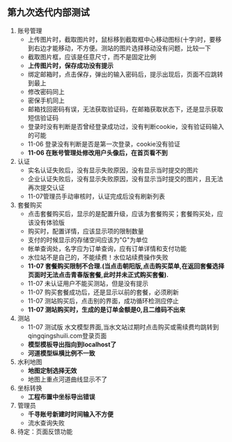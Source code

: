 ## 第九次迭代内部测试
>
1. 账号管理
    - 上传图片时，截取图片时，鼠标移到截取框中心移动图标(十字)时，要移到右边才能移动，不方便。测站的图片选择移动没有问题，比较一下
    - 截取图片框，应该是任意尺寸，而不是固定比例
    - **上传图片时，保存成功没有提示**
    - 绑定邮箱时，点击保存，弹出的输入密码后，提示出现后，页面不应跳转到最上
    - 修改密码同上
    - 密保手机同上
    - 邮箱找回密码有误，无法获取验证码，在邮箱获取状态下，还是显示获取短信验证码
    - 登录时没有判断是否曾经登录成功过，没有判断cookie，没有验证码输入的可能
    - 11-06 登录没有判断是否是第一次登录，cookie没有验证
    - **11-06 在账号管理处修改用户头像后，在首页看不到**
2. 认证
    - 实名认证失败后，没有显示失败原因，没有显示当时提交的图片
    - 企业认证失败后，没有显示失败原因，没有显示当时提交的图片，且无法再次提交认证
    - 11-07管理员手动审核时，认证完成后没有刷新列表
3. 套餐购买
    - 点击套餐购买后，显示的是配置升级，应该为套餐购买；套餐购买处，应该没有体验版
    - 购买时，配置详情，应该显示项的限制数量
    - 支付的时候显示的存储空间应该为"G"为单位
    - 帐单查询处，名字应为订单查询，应有订单详情和支付功能
    - 水位站不是自己的，不能续费！水位站续费操作失败
    - **11-07 套餐购买限制不合理.(当点击朝阳版,点击购买菜单,在返回套餐选择页面时无法点击青春版套餐,此时并未正式购买套餐).**
    - 11-07 未认证用户不能买测站，但是没有提示
    - 11-07 购买套餐成功后，还是显示以前的套餐，必须刷新
    - 11-07 测站购买后，点击别的界面，成功循环检测应停止
    - **11-07 测站购买时，生成的是订单金额是0,且二维码不出来**
4. 测站
    - 11-07 测试版 水文模型界面,当水文站过期时点击购买或需续费均跳转到qingqingshuili.com登录页面
    - **模型模板导出指向到localhost了**
    - **河道模型纵横比例不一致**
5. 水利地图
    - **地图定制选择无效**
    - 地图上重点河道曲线显示不了
6. 坐标转换
    - **工程布置中坐标导出错误**
7. 管理员
    - **千寻账号新建时时间输入不方便**
    - 流水查询失败
8. 待定：页面反馈功能




